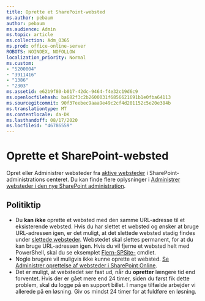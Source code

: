 ```yaml
---
title: Oprette et SharePoint-websted
ms.author: pebaum
author: pebaum
ms.audience: Admin
ms.topic: article
ms.collection: Adm_O365
ms.prod: office-online-server
ROBOTS: NOINDEX, NOFOLLOW
localization_priority: Normal
ms.custom:
- "5200004"
- "3911416"
- "1386"
- "2303"
ms.assetid: e62b9f80-b017-42dc-9464-f4e32c19d6c9
ms.openlocfilehash: ba682f3c2b2600031f6856621691b1e0fba64113
ms.sourcegitcommit: 90f37eebec9aaa9e49c2cf4d201152c5e20e384b
ms.translationtype: MT
ms.contentlocale: da-DK
ms.lasthandoff: 08/17/2020
ms.locfileid: "46786559"
---
```

# <a name="create-a-sharepoint-site"></a>Oprette et SharePoint-websted

Opret eller Administrer websteder fra [aktive websteder](https://admin.microsoft.com/sharepoint?page=sitemanagement&modern=true) i SharePoint-administrations centeret. Du kan finde flere oplysninger i [Administrer websteder i den nye SharePoint administration](https://docs.microsoft.com/sharepoint/manage-site-creation). 

## <a name="tips"></a>Politiktip

- Du **kan ikke** oprette et websted med den samme URL-adresse til et eksisterende websted. Hvis du har slettet et websted og ønsker at bruge URL-adressen igen, er det muligt, at det slettede websted stadig findes under [slettede websteder](https://admin.microsoft.com/sharepoint?page=recyclebin&modern=true). Webstedet skal slettes permanent, for at du kan bruge URL-adressen igen. Hvis du vil fjerne et websted helt med PowerShell, skal du se eksemplet [Fjern-SPSite-](https://docs.microsoft.com/sharepoint/manage-sites-in-new-admin-center#delete-a-site) cmdlet.
- Nogle brugere vil muligvis ikke kunne oprette et websted. [Se Administrer oprettelse af websteder i SharePoint Online](https://docs.microsoft.com/sharepoint/manage-site-creation).
- Det er muligt, at webstedet ser fast ud, når du **opretter** længere tid end forventet. Hvis der er gået mere end 24 timer, siden du først fik dette problem, skal du logge på en support billet. I mange tilfælde arbejder vi allerede på en løsning. Giv os mindst 24 timer for at fuldføre en løsning.
